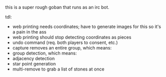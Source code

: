 this is a super rough goban that runs as an irc bot. 

tdl:

* web printing needs coordinates; have to generate images for this so it's a pain in the ass
* web printing should stop detecting coordinates as pieces
* undo command (req. both players to consent, etc.)
* capture removes an entire group, which means:
* group detection, which means:
* adjacency detection
* star point generation
* multi-remove to grab a list of stones at once
